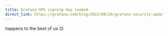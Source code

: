 ```yaml
---
title: Grafana GPG signing key leaked
direct_link: https://grafana.com/blog/2023/08/24/grafana-security-update-gpg-signing-key-rotation/
---
```


happens to the best of us 😔
